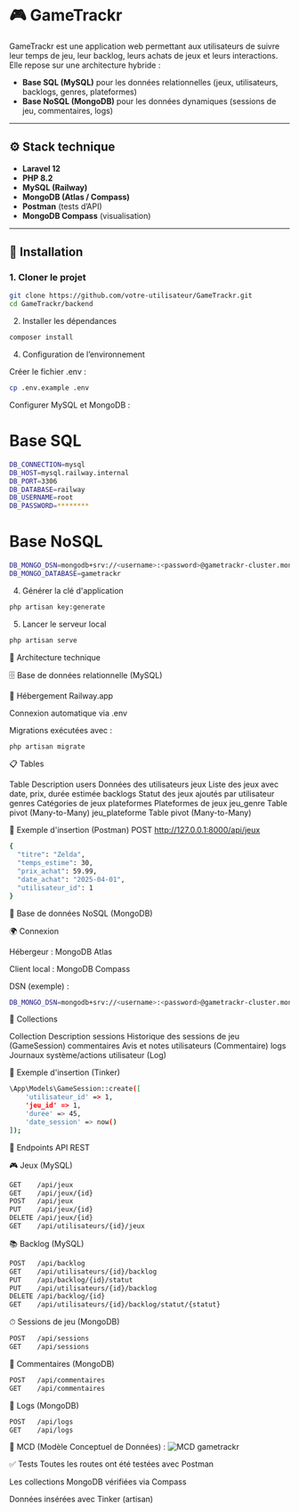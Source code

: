 # 🎮 GameTrackr

GameTrackr est une application web permettant aux utilisateurs de suivre leur temps de jeu, leur backlog, leurs achats de jeux et leurs interactions.  
Elle repose sur une architecture hybride :

- **Base SQL (MySQL)** pour les données relationnelles (jeux, utilisateurs, backlogs, genres, plateformes)
- **Base NoSQL (MongoDB)** pour les données dynamiques (sessions de jeu, commentaires, logs)

---

## ⚙️ Stack technique

- **Laravel 12**
- **PHP 8.2**
- **MySQL (Railway)**
- **MongoDB (Atlas / Compass)**
- **Postman** (tests d’API)
- **MongoDB Compass** (visualisation)

---

## 🚀 Installation

### 1. Cloner le projet

```bash
git clone https://github.com/votre-utilisateur/GameTrackr.git
cd GameTrackr/backend
```
2. Installer les dépendances

```bash
composer install
```

4. Configuration de l’environnement

Créer le fichier .env :

```bash
cp .env.example .env
```

Configurer MySQL et MongoDB :

# Base SQL

```bash
DB_CONNECTION=mysql
DB_HOST=mysql.railway.internal
DB_PORT=3306
DB_DATABASE=railway
DB_USERNAME=root
DB_PASSWORD=********
```

# Base NoSQL

```bash
DB_MONGO_DSN=mongodb+srv://<username>:<password>@gametrackr-cluster.mongodb.net/gametrackr
DB_MONGO_DATABASE=gametrackr
```

4. Générer la clé d'application

```bash
php artisan key:generate
```

5. Lancer le serveur local
   
```bash
php artisan serve
```

🧱 Architecture technique

🗄️ Base de données relationnelle (MySQL)

🔌 Hébergement
Railway.app

Connexion automatique via .env

Migrations exécutées avec :

```bash
php artisan migrate
```

📋 Tables

Table	Description
users	Données des utilisateurs
jeux	Liste des jeux avec date, prix, durée estimée
backlogs	Statut des jeux ajoutés par utilisateur
genres	Catégories de jeux
plateformes	Plateformes de jeux
jeu_genre	Table pivot (Many-to-Many)
jeu_plateforme	Table pivot (Many-to-Many)

🔁 Exemple d'insertion (Postman)
POST http://127.0.0.1:8000/api/jeux

```bash
{
  "titre": "Zelda",
  "temps_estime": 30,
  "prix_achat": 59.99,
  "date_achat": "2025-04-01",
  "utilisateur_id": 1
}
```

🍃 Base de données NoSQL (MongoDB)

🌍 Connexion

Hébergeur : MongoDB Atlas

Client local : MongoDB Compass

DSN (exemple) :

```bash
DB_MONGO_DSN=mongodb+srv://<username>:<password>@gametrackr-cluster.mongodb.net/gametrackr
```

📁 Collections

Collection	Description
sessions	Historique des sessions de jeu (GameSession)
commentaires	Avis et notes utilisateurs (Commentaire)
logs	Journaux système/actions utilisateur (Log)

🔁 Exemple d'insertion (Tinker)

```bash
\App\Models\GameSession::create([
    'utilisateur_id' => 1,
    'jeu_id' => 1,
    'duree' => 45,
    'date_session' => now()
]);
```

🔀 Endpoints API REST

🎮 Jeux (MySQL)

```bash
GET    /api/jeux
GET    /api/jeux/{id}
POST   /api/jeux
PUT    /api/jeux/{id}
DELETE /api/jeux/{id}
GET    /api/utilisateurs/{id}/jeux
```

📚 Backlog (MySQL)

```bash
POST   /api/backlog
GET    /api/utilisateurs/{id}/backlog
PUT    /api/backlog/{id}/statut
PUT    /api/utilisateurs/{id}/backlog
DELETE /api/backlog/{id}
GET    /api/utilisateurs/{id}/backlog/statut/{statut}
```

⏱ Sessions de jeu (MongoDB)

```bash
POST   /api/sessions
GET    /api/sessions
```

💬 Commentaires (MongoDB)

```bash
POST   /api/commentaires
GET    /api/commentaires
```

📝 Logs (MongoDB)

```bash
POST   /api/logs
GET    /api/logs
```

🧠 MCD (Modèle Conceptuel de Données) : 
![MCD gametrackr](https://github.com/user-attachments/assets/3b7bd76f-3147-4b54-a4da-7d4a45a270f0)

✅ Tests
Toutes les routes ont été testées avec Postman

Les collections MongoDB vérifiées via Compass

Données insérées avec Tinker (artisan)


